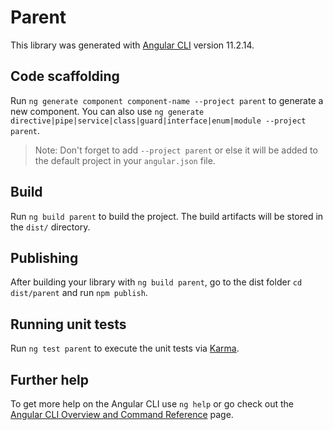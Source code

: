 # Parent

This library was generated with [Angular CLI](https://github.com/angular/angular-cli) version 11.2.14.

## Code scaffolding

Run `ng generate component component-name --project parent` to generate a new component. You can also use `ng generate directive|pipe|service|class|guard|interface|enum|module --project parent`.
> Note: Don't forget to add `--project parent` or else it will be added to the default project in your `angular.json` file. 

## Build

Run `ng build parent` to build the project. The build artifacts will be stored in the `dist/` directory.

## Publishing

After building your library with `ng build parent`, go to the dist folder `cd dist/parent` and run `npm publish`.

## Running unit tests

Run `ng test parent` to execute the unit tests via [Karma](https://karma-runner.github.io).

## Further help

To get more help on the Angular CLI use `ng help` or go check out the [Angular CLI Overview and Command Reference](https://angular.io/cli) page.
